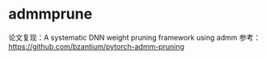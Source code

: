 # admmprune
论文复现：A systematic DNN weight pruning framework using admm
参考：https://github.com/bzantium/pytorch-admm-pruning

